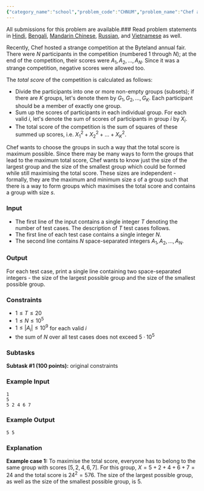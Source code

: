 ```yaml
---
{"category_name":"school","problem_code":"CHNUM","problem_name":"Chef and Number Game","languages_supported":{"0":"C","1":"CPP14","2":"JAVA","3":"PYTH","4":"PYTH 3.6","5":"PYPY","6":"CS2","7":"PAS fpc","8":"PAS gpc","9":"RUBY","10":"PHP","11":"GO","12":"NODEJS","13":"HASK","14":"rust","15":"SCALA","16":"swift","17":"D","18":"PERL","19":"FORT","20":"WSPC","21":"ADA","22":"CAML","23":"ICK","24":"BF","25":"ASM","26":"CLPS","27":"PRLG","28":"ICON","29":"SCM qobi","30":"PIKE","31":"ST","32":"NICE","33":"LUA","34":"BASH","35":"NEM","36":"LISP sbcl","37":"LISP clisp","38":"SCM guile","39":"JS","40":"ERL","41":"TCL","42":"kotlin","43":"PERL6","44":"TEXT","45":"SCM chicken","46":"PYP3","47":"CLOJ","48":"COB","49":"FS"},"max_timelimit":1,"source_sizelimit":50000,"problem_author":"adityad1998","problem_tester":null,"date_added":"19-02-2019","tags":{"0":"adityad1998","1":"cakewalk","2":"march19","3":"maths","4":"taran_1407"},"editorial_url":"https://discuss.codechef.com/problems/CHNUM","time":{"view_start_date":1552469402,"submit_start_date":1552469402,"visible_start_date":1552469402,"end_date":1735669800},"is_direct_submittable":false,"layout":"problem"}
---
```

<span class="solution-visible-txt">All submissions for this problem are available.</span>### Read problem statements in [Hindi](http://www.codechef.com/download/translated/MAR19TST/hindi/CHNUM.pdf), [Bengali](http://www.codechef.com/download/translated/MAR19TST/bengali/CHNUM.pdf), [Mandarin Chinese](http://www.codechef.com/download/translated/MAR19TST/mandarin/CHNUM.pdf), [Russian](http://www.codechef.com/download/translated/MAR19TST/russian/CHNUM.pdf), and [Vietnamese](http://www.codechef.com/download/translated/MAR19TST/vietnamese/CHNUM.pdf) as well.

Recently, Chef hosted a strange competition at the Byteland annual fair. There were $N$ participants in the competition (numbered $1$ through $N$); at the end of the competition, their scores were $A_1, A_2, \ldots, A_N$. Since it was a strange competition, negative scores were allowed too.

The *total score* of the competition is calculated as follows:
- Divide the participants into one or more non-empty groups (subsets); if there are $K$ groups, let's denote them by $G_1, G_2, \ldots, G_K$. Each participant should be a member of exactly one group.
- Sum up the scores of participants in each individual group. For each valid $i$, let's denote the sum of scores of participants in group $i$ by $X_i$.
- The total score of the competition is the sum of squares of these summed up scores, i.e. $X_1^2 + X_2^2 + \ldots + X_K^2$.

Chef wants to choose the groups in such a way that the total score is maximum possible. Since there may be many ways to form the groups that lead to the maximum total score, Chef wants to know just the size of the largest group and the size of the smallest group which could be formed while still maximising the total score. These sizes are independent - formally, they are the maximum and minimum size $s$ of a group such that there is a way to form groups which maximises the total score and contains a group with size $s$.

### Input
- The first line of the input contains a single integer $T$ denoting the number of test cases. The description of $T$ test cases follows.
- The first line of each test case contains a single integer $N$.
- The second line contains $N$ space-separated integers $A_1, A_2, \ldots, A_N$.

### Output
For each test case, print a single line containing two space-separated integers - the size of the largest possible group and the size of the smallest possible group.

### Constraints 
- $1 \le T \le 20$
- $1 \le N \le 10^5$
- $1 \le |A_i| \le 10^9$ for each valid $i$
- the sum of $N$ over all test cases does not exceed $5 \cdot 10^5$

### Subtasks
**Subtask #1 (100 points):** original constraints

### Example Input
```
1
5
5 2 4 6 7
```

### Example Output
```
5 5
```

### Explanation
**Example case 1:** To maximise the total score, everyone has to belong to the same group with scores $[5, 2, 4, 6, 7]$. For this group, $X = 5+2+4+6+7 = 24$ and the total score is $24^2 = 576$. The size of the largest possible group, as well as the size of the smallest possible group, is $5$.
